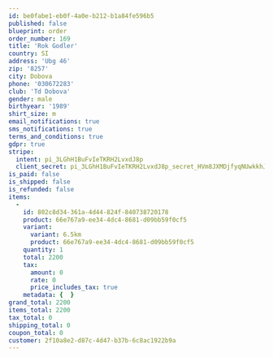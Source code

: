 ```yaml
---
id: be0fabe1-eb0f-4a0e-b212-b1a84fe596b5
published: false
blueprint: order
order_number: 169
title: 'Rok Godler'
country: SI
address: 'Ubg 46'
zip: '8257'
city: Dobova
phone: '030672283'
club: 'Td Dobova'
gender: male
birthyear: '1989'
shirt_size: m
email_notifications: true
sms_notifications: true
terms_and_conditions: true
gdpr: true
stripe:
  intent: pi_3LGhH1BuFvIeTKRH2LvxdJ8p
  client_secret: pi_3LGhH1BuFvIeTKRH2LvxdJ8p_secret_HVm8JXMDjfyqNUwkkhJspIIYO
is_paid: false
is_shipped: false
is_refunded: false
items:
  -
    id: 802c8d34-361a-4d44-824f-840738720178
    product: 66e767a9-ee34-4dc4-8681-d09bb59f0cf5
    variant:
      variant: 6.5km
      product: 66e767a9-ee34-4dc4-8681-d09bb59f0cf5
    quantity: 1
    total: 2200
    tax:
      amount: 0
      rate: 0
      price_includes_tax: true
    metadata: {  }
grand_total: 2200
items_total: 2200
tax_total: 0
shipping_total: 0
coupon_total: 0
customer: 2f10a8e2-d87c-4d47-b37b-6c8ac1922b9a
---
```

